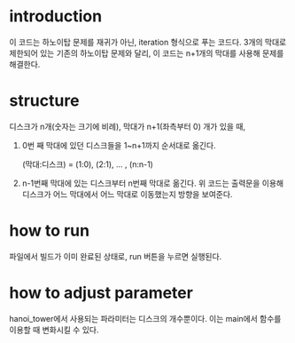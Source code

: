 # introduction
이 코드는 하노이탑 문제를 재귀가 아닌, iteration 형식으로 푸는 코드다. 3개의 막대로 제한되어 있는 기존의 하노이탑 문제와 달리, 이 코드는 n+1개의 막대를 사용해 문제를 해결한다. 

# structure
디스크가 n개(숫자는 크기에 비례), 막대가 n+1(좌측부터 0) 개가 있을 때,

1. 0번 째 막대에 있던 디스크들을 1~n+1까지 순서대로 옮긴다.
    
    (막대:디스크) = (1:0), (2:1), … , (n:n-1)
    
2. n-1번째 막대에 있는 디스크부터 n번째 막대로 옮긴다.
위 코드는 출력문을 이용해 디스크가 어느 막대에서 어느 막대로 이동했는지 방향을 보여준다. 

# how to run
파일에서 빌드가 이미 완료된 상태로, run 버튼을 누르면 실행된다. 

# how to adjust parameter
hanoi_tower에서 사용되는 파라미터는 디스크의 개수뿐이다. 이는 main에서 함수를 이용할 때 변화시킬 수 있다. 
